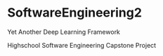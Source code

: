 # SoftwareEngineering2
Yet Another Deep Learning Framework

Highschool Software Engineering Capstone Project
